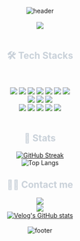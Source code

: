 <div align= "center">
    
![header](https://capsule-render.vercel.app/api?type=waving&color=00fafa&height=120&section=header&text=&fontSize=70) <br> <br> 
 <img src="https://github.com/hyeoonjeoong/hyeoonjeoong/assets/144768161/b159f6cd-f88d-4967-bbee-7cc03eef4cd4"><br> <br> 
   <h2 style="color: #c9d1d9;"> 🛠️ Tech Stacks </h2> <br> 
    <div style="margin: 0 auto; text-align: center;" align= "center"> 
          <br/><img src="https://img.shields.io/badge/HTML5-E34F26?style=flat&logo=HTML5&logoColor=white">
          <img src="https://img.shields.io/badge/CSS3-1572B6?style=flat&logo=CSS3&logoColor=white">
          <img src="https://img.shields.io/badge/Javascript-F7DF1E?style=flat&logo=Javascript&logoColor=white">
          <img src="https://img.shields.io/badge/jQuery-0769AD?style=flat&logo=jQuery&logoColor=white">
 <img src="https://img.shields.io/badge/React-61DAFB?style=flat&logo=React&logoColor=white">
        <img src="https://img.shields.io/badge/Redux-764ABC?style=flat&logo=Redux&logoColor=white">
        <img src="https://img.shields.io/badge/Typescript-3178C6?style=flat&logo=typescript&logoColor=white"/><br/>
        <img src="https://img.shields.io/badge/StyledComponents-DB7093?style=flat&logo=StyledComponents&logoColor=white">
<img src="https://img.shields.io/badge/Sass-CC6699?style=flat&logo=Sass&logoColor=white">
        <img src="https://img.shields.io/badge/Bootstrap-7952B3?style=flat&logo=Bootstrap&logoColor=white"><br/>
 <img src="https://img.shields.io/badge/Github-181717?style=flat&logo=Github&logoColor=white">
          <img src="https://img.shields.io/badge/Git-F05032?style=flat&logo=Git&logoColor=white">
          <img src="https://img.shields.io/badge/Notion-000000?style=flat&logo=Notion&logoColor=white">
          <img src="https://img.shields.io/badge/Slack-4A154B?style=flat&logo=Slack&logoColor=white">
          <img src="https://img.shields.io/badge/Discord-5865F2?style=flat&logo=Discord&logoColor=white">
          <br/></div>
    </div>
    <div align= "center">
        <br> <h2 style="color: #c9d1d9;"> 🏅 Stats </h2> 
        
 [![GitHub Streak](https://streak-stats.demolab.com/?user=hyeoonjeoong&theme=nord)](https://git.io/streak-stats) <br> 
 ![Top Langs](https://github-readme-stats.vercel.app/api/top-langs/?username=hyeoonjeoong&theme=nord&layout=compact) <br> 
    <h2 style="color: #c9d1d9;"> 🧑‍💻 Contact me </h2>
    <div align= "center"><a href=mailto:jeooooong22@gmail.com> <img src="https://img.shields.io/badge/Gmail-EA4335?style=flat&logo=Gmail&logoColor=white&link=mailto:jeooooong22@gmail.com"> </a><br> <a href=https://velog.io/@jeooooong> <img src="https://img.shields.io/badge/Velog-20C997?style=flat&logo=Velog&logoColor=white&link=https://velog.io/@jeooooong"> </a>
          <br> 
 [![Velog's GitHub stats](https://velog-readme-stats.vercel.app/api?name=jeooooong)]([벨로그링크](https://velog.io/@jeooooong/posts)) <br> 
          </div>  <br> 
   ![footer](https://capsule-render.vercel.app/api?type=waving&color=00fafa&height=120&section=footer&text=&fontSize=70) <br> <br> 
</div>


